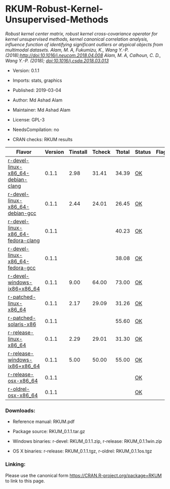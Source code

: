 # RKUM-Robust-Kernel-Unsupervised-Methods
*Robust kernel center matrix, robust kernel cross-covariance operator for kernel unsupervised methods, kernel canonical correlation analysis, influence function of identifying significant outliers or atypical objects from multimodal datasets. Alam, M. A, Fukumizu, K., Wang Y.-P. (2018);[http://doi:10.1016/j.neucom.2018.04.008](http://doi:10.1016/j.neucom.2018.04.008) Alam, M. A, Calhoun, C. D., Wang Y.-P. (2018); [doi:10.1016/j.csda.2018.03.013](http://doi:10.1016/j.csda.2018.03.013)*

* Version:	0.1.1
* Imports:	stats, graphics
* Published:	2019-03-04
* Author:	Md Ashad Alam
* Maintainer:	Md Ashad Alam <malam at tulane.edu>
* License:	GPL-3

* NeedsCompilation:	no
* CRAN checks:	RKUM results

Flavor                                    |  	 Version	| Tinstall |	Tcheck |	Ttotal |	Status |	Flags
------                                    |    ------- | -------  | ------ | ------ | ------ | -----                           
[r-devel-linux-x86_64-debian-clang](https://cran.r-project.org/web/checks/check_flavors.html#r-devel-linux-x86_64-debian-clang)     |     0.1.1  |  2.98	   | 31.41	 | 34.39	 |   [OK](https://www.r-project.org/nosvn/R.check/r-devel-linux-x86_64-debian-clang/RKUM-00check.html)   |                
[r-devel-linux-x86_64-debian-gcc  ](https://cran.r-project.org/web/checks/check_flavors.html#r-devel-linux-x86_64-debian-gcc)     |     0.1.1	 |  2.44	   | 24.01	 | 26.45	 |   [OK](https://www.r-project.org/nosvn/R.check/r-devel-linux-x86_64-debian-gcc/RKUM-00check.html)   |           
[r-devel-linux-x86_64-fedora-clang](https://cran.r-project.org/web/checks/check_flavors.html#r-devel-linux-x86_64-fedora-clang)     |     0.1.1		|	         |        | 40.23	 |   [OK](https://www.r-project.org/nosvn/R.check/r-devel-linux-x86_64-fedora-clang/RKUM-00check.html)   |                                   
[r-devel-linux-x86_64-fedora-gcc  ](https://cran.r-project.org/web/checks/check_flavors.html#r-devel-linux-x86_64-fedora-gcc)     |     0.1.1		|	         |        | 38.08  |  	[OK](https://www.r-project.org/nosvn/R.check/r-devel-linux-x86_64-fedora-gcc/RKUM-00check.html)   |                                   
[r-devel-windows-ix86+x86_64      ](https://cran.r-project.org/web/checks/check_flavors.html#r-devel-windows-ix86_x86_64)     |     0.1.1	 |  9.00	   | 64.00	 | 73.00	 |   [OK](https://www.r-project.org/nosvn/R.check/r-devel-windows-ix86+x86_64/RKUM-00check.html)   |                                   
[r-patched-linux-x86_64           ](https://cran.r-project.org/web/checks/check_flavors.html#r-patched-linux-x86_64)     |     0.1.1	 |  2.17    |	29.09	 | 31.26  |  	[OK](https://www.r-project.org/nosvn/R.check/r-patched-linux-x86_64/RKUM-00check.html)   |                                   
[r-patched-solaris-x86            ](https://cran.r-project.org/web/checks/check_flavors.html#r-patched-solaris-x86)     |     0.1.1		|	         |        | 55.60	 |   [OK](https://www.r-project.org/nosvn/R.check/r-patched-solaris-x86/RKUM-00check.html)   |                                    
[r-release-linux-x86_64           ](https://cran.r-project.org/web/checks/check_flavors.html#r-release-linux-x86_64)     |     0.1.1	 |  2.29	   | 29.01	 | 31.30  |  	[OK](https://www.r-project.org/nosvn/R.check/r-release-linux-x86_64/RKUM-00check.html)   |                                   
[r-release-windows-ix86+x86_64    ](https://cran.r-project.org/web/checks/check_flavors.html#r-release-windows-ix86_x86_64)     |     0.1.1	 |  5.00	   | 50.00	 | 55.00	 |   [OK](https://www.r-project.org/nosvn/R.check/r-release-windows-ix86+x86_64/RKUM-00check.html)   |                                   
[r-release-osx-x86_64             ](https://cran.r-project.org/web/checks/check_flavors.html#r-release-osx-x86_64)     |     0.1.1		|		        |        |        |   [OK](https://www.r-project.org/nosvn/R.check/r-release-osx-x86_64/RKUM-00check.html)   |                                   
[r-oldrel-osx-x86_64              ](https://cran.r-project.org/web/checks/check_flavors.html#r-oldrel-osx-x86_64)     |     0.1.1		|		        |        |        |   [OK](https://www.r-project.org/nosvn/R.check/r-oldrel-osx-x86_64/RKUM-00check.html)   |                                   




### Downloads:
- Reference manual:	RKUM.pdf

- Package source:	RKUM_0.1.1.tar.gz

- Windows binaries:	r-devel: RKUM_0.1.1.zip, r-release: RKUM_0.1.1win.zip

- OS X binaries:	r-release: RKUM_0.1.1.tgz, r-oldrel: RKUM_0.1.1os.tgz

### Linking:
Please use the canonical form https://CRAN.R-project.org/package=RKUM to link to this page.
